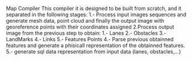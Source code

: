 Map Compiler
This compiler it is designed to be built from scratch, and it separated in the following stages:
1.- Process input images sequences and generate mesh data, point cloud and finally the output image with georeference points with 
their coordinates assigned
2.Process output image from the previous step to obtain:
  1.- Lanes
  2.- Obstacles
  3.- LandMarks
  4.- Links
  5.- Features Points
4.- Parse previous obtainned features and generate a phisicall representation of the obtainned features.
5.- generate sql data representation from input data (lanes, obstacles,...)
